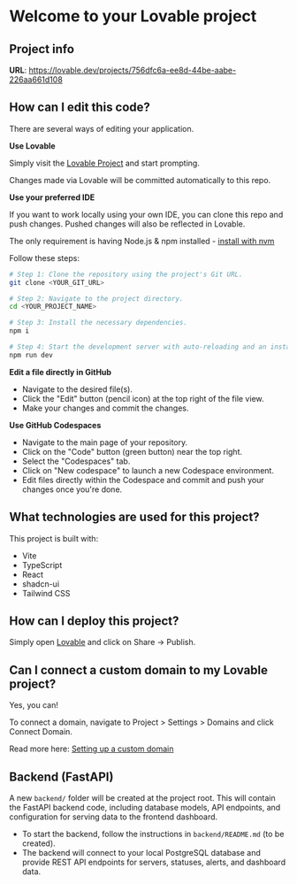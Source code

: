 # Welcome to your Lovable project

## Project info

**URL**: https://lovable.dev/projects/756dfc6a-ee8d-44be-aabe-226aa661d108

## How can I edit this code?

There are several ways of editing your application.

**Use Lovable**

Simply visit the [Lovable Project](https://lovable.dev/projects/756dfc6a-ee8d-44be-aabe-226aa661d108) and start prompting.

Changes made via Lovable will be committed automatically to this repo.

**Use your preferred IDE**

If you want to work locally using your own IDE, you can clone this repo and push changes. Pushed changes will also be reflected in Lovable.

The only requirement is having Node.js & npm installed - [install with nvm](https://github.com/nvm-sh/nvm#installing-and-updating)

Follow these steps:

```sh
# Step 1: Clone the repository using the project's Git URL.
git clone <YOUR_GIT_URL>

# Step 2: Navigate to the project directory.
cd <YOUR_PROJECT_NAME>

# Step 3: Install the necessary dependencies.
npm i

# Step 4: Start the development server with auto-reloading and an instant preview.
npm run dev
```

**Edit a file directly in GitHub**

- Navigate to the desired file(s).
- Click the "Edit" button (pencil icon) at the top right of the file view.
- Make your changes and commit the changes.

**Use GitHub Codespaces**

- Navigate to the main page of your repository.
- Click on the "Code" button (green button) near the top right.
- Select the "Codespaces" tab.
- Click on "New codespace" to launch a new Codespace environment.
- Edit files directly within the Codespace and commit and push your changes once you're done.

## What technologies are used for this project?

This project is built with:

- Vite
- TypeScript
- React
- shadcn-ui
- Tailwind CSS

## How can I deploy this project?

Simply open [Lovable](https://lovable.dev/projects/756dfc6a-ee8d-44be-aabe-226aa661d108) and click on Share -> Publish.

## Can I connect a custom domain to my Lovable project?

Yes, you can!

To connect a domain, navigate to Project > Settings > Domains and click Connect Domain.

Read more here: [Setting up a custom domain](https://docs.lovable.dev/tips-tricks/custom-domain#step-by-step-guide)

## Backend (FastAPI)

A new `backend/` folder will be created at the project root. This will contain the FastAPI backend code, including database models, API endpoints, and configuration for serving data to the frontend dashboard.

- To start the backend, follow the instructions in `backend/README.md` (to be created).
- The backend will connect to your local PostgreSQL database and provide REST API endpoints for servers, statuses, alerts, and dashboard data.
